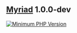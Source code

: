 ## [Myriad](https://github.com/7r1n17y/Myriad/) 1.0.0-dev
[![Minimum PHP Version](https://img.shields.io/badge/php-%3E%3D%207.0-8892BF.svg?style=flat-square)](https://php.net/)

